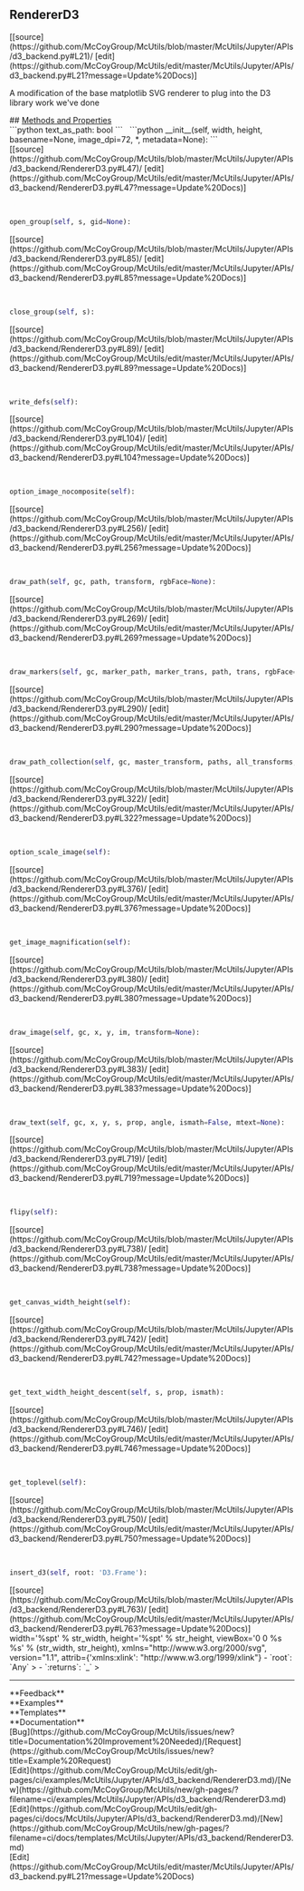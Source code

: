 ## <a id="McUtils.McUtils.Jupyter.APIs.d3_backend.RendererD3">RendererD3</a> 

<div class="docs-source-link" markdown="1">
[[source](https://github.com/McCoyGroup/McUtils/blob/master/McUtils/Jupyter/APIs/d3_backend.py#L21)/
[edit](https://github.com/McCoyGroup/McUtils/edit/master/McUtils/Jupyter/APIs/d3_backend.py#L21?message=Update%20Docs)]
</div>

A modification of the base matplotlib SVG renderer to plug into the D3 library work we've done







<div class="collapsible-section">
 <div class="collapsible-section collapsible-section-header" markdown="1">
## <a class="collapse-link" data-toggle="collapse" href="#methods" markdown="1"> Methods and Properties</a> <a class="float-right" data-toggle="collapse" href="#methods"><i class="fa fa-chevron-down"></i></a>
 </div>
 <div class="collapsible-section collapsible-section-body collapse show" id="methods" markdown="1">
 ```python
text_as_path: bool
```
<a id="McUtils.McUtils.Jupyter.APIs.d3_backend.RendererD3.__init__" class="docs-object-method">&nbsp;</a> 
```python
__init__(self, width, height, basename=None, image_dpi=72, *, metadata=None): 
```
<div class="docs-source-link" markdown="1">
[[source](https://github.com/McCoyGroup/McUtils/blob/master/McUtils/Jupyter/APIs/d3_backend/RendererD3.py#L47)/
[edit](https://github.com/McCoyGroup/McUtils/edit/master/McUtils/Jupyter/APIs/d3_backend/RendererD3.py#L47?message=Update%20Docs)]
</div>


<a id="McUtils.McUtils.Jupyter.APIs.d3_backend.RendererD3.open_group" class="docs-object-method">&nbsp;</a> 
```python
open_group(self, s, gid=None): 
```
<div class="docs-source-link" markdown="1">
[[source](https://github.com/McCoyGroup/McUtils/blob/master/McUtils/Jupyter/APIs/d3_backend/RendererD3.py#L85)/
[edit](https://github.com/McCoyGroup/McUtils/edit/master/McUtils/Jupyter/APIs/d3_backend/RendererD3.py#L85?message=Update%20Docs)]
</div>


<a id="McUtils.McUtils.Jupyter.APIs.d3_backend.RendererD3.close_group" class="docs-object-method">&nbsp;</a> 
```python
close_group(self, s): 
```
<div class="docs-source-link" markdown="1">
[[source](https://github.com/McCoyGroup/McUtils/blob/master/McUtils/Jupyter/APIs/d3_backend/RendererD3.py#L89)/
[edit](https://github.com/McCoyGroup/McUtils/edit/master/McUtils/Jupyter/APIs/d3_backend/RendererD3.py#L89?message=Update%20Docs)]
</div>


<a id="McUtils.McUtils.Jupyter.APIs.d3_backend.RendererD3.write_defs" class="docs-object-method">&nbsp;</a> 
```python
write_defs(self): 
```
<div class="docs-source-link" markdown="1">
[[source](https://github.com/McCoyGroup/McUtils/blob/master/McUtils/Jupyter/APIs/d3_backend/RendererD3.py#L104)/
[edit](https://github.com/McCoyGroup/McUtils/edit/master/McUtils/Jupyter/APIs/d3_backend/RendererD3.py#L104?message=Update%20Docs)]
</div>


<a id="McUtils.McUtils.Jupyter.APIs.d3_backend.RendererD3.option_image_nocomposite" class="docs-object-method">&nbsp;</a> 
```python
option_image_nocomposite(self): 
```
<div class="docs-source-link" markdown="1">
[[source](https://github.com/McCoyGroup/McUtils/blob/master/McUtils/Jupyter/APIs/d3_backend/RendererD3.py#L256)/
[edit](https://github.com/McCoyGroup/McUtils/edit/master/McUtils/Jupyter/APIs/d3_backend/RendererD3.py#L256?message=Update%20Docs)]
</div>


<a id="McUtils.McUtils.Jupyter.APIs.d3_backend.RendererD3.draw_path" class="docs-object-method">&nbsp;</a> 
```python
draw_path(self, gc, path, transform, rgbFace=None): 
```
<div class="docs-source-link" markdown="1">
[[source](https://github.com/McCoyGroup/McUtils/blob/master/McUtils/Jupyter/APIs/d3_backend/RendererD3.py#L269)/
[edit](https://github.com/McCoyGroup/McUtils/edit/master/McUtils/Jupyter/APIs/d3_backend/RendererD3.py#L269?message=Update%20Docs)]
</div>


<a id="McUtils.McUtils.Jupyter.APIs.d3_backend.RendererD3.draw_markers" class="docs-object-method">&nbsp;</a> 
```python
draw_markers(self, gc, marker_path, marker_trans, path, trans, rgbFace=None): 
```
<div class="docs-source-link" markdown="1">
[[source](https://github.com/McCoyGroup/McUtils/blob/master/McUtils/Jupyter/APIs/d3_backend/RendererD3.py#L290)/
[edit](https://github.com/McCoyGroup/McUtils/edit/master/McUtils/Jupyter/APIs/d3_backend/RendererD3.py#L290?message=Update%20Docs)]
</div>


<a id="McUtils.McUtils.Jupyter.APIs.d3_backend.RendererD3.draw_path_collection" class="docs-object-method">&nbsp;</a> 
```python
draw_path_collection(self, gc, master_transform, paths, all_transforms, offsets, offset_trans, facecolors, edgecolors, linewidths, linestyles, antialiaseds, urls, offset_position): 
```
<div class="docs-source-link" markdown="1">
[[source](https://github.com/McCoyGroup/McUtils/blob/master/McUtils/Jupyter/APIs/d3_backend/RendererD3.py#L322)/
[edit](https://github.com/McCoyGroup/McUtils/edit/master/McUtils/Jupyter/APIs/d3_backend/RendererD3.py#L322?message=Update%20Docs)]
</div>


<a id="McUtils.McUtils.Jupyter.APIs.d3_backend.RendererD3.option_scale_image" class="docs-object-method">&nbsp;</a> 
```python
option_scale_image(self): 
```
<div class="docs-source-link" markdown="1">
[[source](https://github.com/McCoyGroup/McUtils/blob/master/McUtils/Jupyter/APIs/d3_backend/RendererD3.py#L376)/
[edit](https://github.com/McCoyGroup/McUtils/edit/master/McUtils/Jupyter/APIs/d3_backend/RendererD3.py#L376?message=Update%20Docs)]
</div>


<a id="McUtils.McUtils.Jupyter.APIs.d3_backend.RendererD3.get_image_magnification" class="docs-object-method">&nbsp;</a> 
```python
get_image_magnification(self): 
```
<div class="docs-source-link" markdown="1">
[[source](https://github.com/McCoyGroup/McUtils/blob/master/McUtils/Jupyter/APIs/d3_backend/RendererD3.py#L380)/
[edit](https://github.com/McCoyGroup/McUtils/edit/master/McUtils/Jupyter/APIs/d3_backend/RendererD3.py#L380?message=Update%20Docs)]
</div>


<a id="McUtils.McUtils.Jupyter.APIs.d3_backend.RendererD3.draw_image" class="docs-object-method">&nbsp;</a> 
```python
draw_image(self, gc, x, y, im, transform=None): 
```
<div class="docs-source-link" markdown="1">
[[source](https://github.com/McCoyGroup/McUtils/blob/master/McUtils/Jupyter/APIs/d3_backend/RendererD3.py#L383)/
[edit](https://github.com/McCoyGroup/McUtils/edit/master/McUtils/Jupyter/APIs/d3_backend/RendererD3.py#L383?message=Update%20Docs)]
</div>


<a id="McUtils.McUtils.Jupyter.APIs.d3_backend.RendererD3.draw_text" class="docs-object-method">&nbsp;</a> 
```python
draw_text(self, gc, x, y, s, prop, angle, ismath=False, mtext=None): 
```
<div class="docs-source-link" markdown="1">
[[source](https://github.com/McCoyGroup/McUtils/blob/master/McUtils/Jupyter/APIs/d3_backend/RendererD3.py#L719)/
[edit](https://github.com/McCoyGroup/McUtils/edit/master/McUtils/Jupyter/APIs/d3_backend/RendererD3.py#L719?message=Update%20Docs)]
</div>


<a id="McUtils.McUtils.Jupyter.APIs.d3_backend.RendererD3.flipy" class="docs-object-method">&nbsp;</a> 
```python
flipy(self): 
```
<div class="docs-source-link" markdown="1">
[[source](https://github.com/McCoyGroup/McUtils/blob/master/McUtils/Jupyter/APIs/d3_backend/RendererD3.py#L738)/
[edit](https://github.com/McCoyGroup/McUtils/edit/master/McUtils/Jupyter/APIs/d3_backend/RendererD3.py#L738?message=Update%20Docs)]
</div>


<a id="McUtils.McUtils.Jupyter.APIs.d3_backend.RendererD3.get_canvas_width_height" class="docs-object-method">&nbsp;</a> 
```python
get_canvas_width_height(self): 
```
<div class="docs-source-link" markdown="1">
[[source](https://github.com/McCoyGroup/McUtils/blob/master/McUtils/Jupyter/APIs/d3_backend/RendererD3.py#L742)/
[edit](https://github.com/McCoyGroup/McUtils/edit/master/McUtils/Jupyter/APIs/d3_backend/RendererD3.py#L742?message=Update%20Docs)]
</div>


<a id="McUtils.McUtils.Jupyter.APIs.d3_backend.RendererD3.get_text_width_height_descent" class="docs-object-method">&nbsp;</a> 
```python
get_text_width_height_descent(self, s, prop, ismath): 
```
<div class="docs-source-link" markdown="1">
[[source](https://github.com/McCoyGroup/McUtils/blob/master/McUtils/Jupyter/APIs/d3_backend/RendererD3.py#L746)/
[edit](https://github.com/McCoyGroup/McUtils/edit/master/McUtils/Jupyter/APIs/d3_backend/RendererD3.py#L746?message=Update%20Docs)]
</div>


<a id="McUtils.McUtils.Jupyter.APIs.d3_backend.RendererD3.get_toplevel" class="docs-object-method">&nbsp;</a> 
```python
get_toplevel(self): 
```
<div class="docs-source-link" markdown="1">
[[source](https://github.com/McCoyGroup/McUtils/blob/master/McUtils/Jupyter/APIs/d3_backend/RendererD3.py#L750)/
[edit](https://github.com/McCoyGroup/McUtils/edit/master/McUtils/Jupyter/APIs/d3_backend/RendererD3.py#L750?message=Update%20Docs)]
</div>


<a id="McUtils.McUtils.Jupyter.APIs.d3_backend.RendererD3.insert_d3" class="docs-object-method">&nbsp;</a> 
```python
insert_d3(self, root: 'D3.Frame'): 
```
<div class="docs-source-link" markdown="1">
[[source](https://github.com/McCoyGroup/McUtils/blob/master/McUtils/Jupyter/APIs/d3_backend/RendererD3.py#L763)/
[edit](https://github.com/McCoyGroup/McUtils/edit/master/McUtils/Jupyter/APIs/d3_backend/RendererD3.py#L763?message=Update%20Docs)]
</div>
width='%spt' % str_width,
height='%spt' % str_height,
viewBox='0 0 %s %s' % (str_width, str_height),
xmlns="http://www.w3.org/2000/svg",
version="1.1",
attrib={'xmlns:xlink': "http://www.w3.org/1999/xlink"}
  - `root`: `Any`
    > 
  - `:returns`: `_`
    >
 </div>
</div>












---


<div markdown="1" class="text-secondary">
<div class="container">
  <div class="row">
   <div class="col" markdown="1">
**Feedback**   
</div>
   <div class="col" markdown="1">
**Examples**   
</div>
   <div class="col" markdown="1">
**Templates**   
</div>
   <div class="col" markdown="1">
**Documentation**   
</div>
   <div class="col" markdown="1">
   
</div>
   <div class="col" markdown="1">
   
</div>
   <div class="col" markdown="1">
   
</div>
</div>
  <div class="row">
   <div class="col" markdown="1">
[Bug](https://github.com/McCoyGroup/McUtils/issues/new?title=Documentation%20Improvement%20Needed)/[Request](https://github.com/McCoyGroup/McUtils/issues/new?title=Example%20Request)   
</div>
   <div class="col" markdown="1">
[Edit](https://github.com/McCoyGroup/McUtils/edit/gh-pages/ci/examples/McUtils/Jupyter/APIs/d3_backend/RendererD3.md)/[New](https://github.com/McCoyGroup/McUtils/new/gh-pages/?filename=ci/examples/McUtils/Jupyter/APIs/d3_backend/RendererD3.md)   
</div>
   <div class="col" markdown="1">
[Edit](https://github.com/McCoyGroup/McUtils/edit/gh-pages/ci/docs/McUtils/Jupyter/APIs/d3_backend/RendererD3.md)/[New](https://github.com/McCoyGroup/McUtils/new/gh-pages/?filename=ci/docs/templates/McUtils/Jupyter/APIs/d3_backend/RendererD3.md)   
</div>
   <div class="col" markdown="1">
[Edit](https://github.com/McCoyGroup/McUtils/edit/master/McUtils/Jupyter/APIs/d3_backend.py#L21?message=Update%20Docs)   
</div>
   <div class="col" markdown="1">
   
</div>
   <div class="col" markdown="1">
   
</div>
   <div class="col" markdown="1">
   
</div>
</div>
</div>
</div>